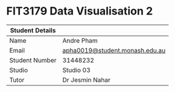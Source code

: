 # FIT3179 Data Visualisation 2
| Student Details |                                                              |
| --------------- | ------------------------------------------------------------ |
| Name            | Andre Pham                                                   |
| Email           | [apha0019@student.monash.edu.au](mailto:apha0019@student.monash.edu.au) |
| Student Number  | 31448232                                                     |
| Studio          | Studio 03                                                    |
| Tutor           | Dr Jesmin Nahar                                              |
